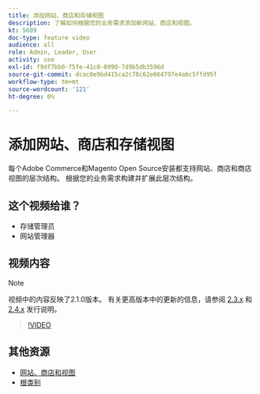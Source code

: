 ```yaml
---
title: 添加网站、商店和存储视图
description: 了解如何根据您的业务需求添加新网站、商店和视图。
kt: 5609
doc-type: feature video
audience: all
role: Admin, Leader, User
activity: use
exl-id: f9df7bb0-f5fe-41c0-8990-7d9b5db3596d
source-git-commit: dcac0e9bd415ca2c78c62e664797e4abc5ffd95f
workflow-type: tm+mt
source-wordcount: '121'
ht-degree: 0%

---
```


# 添加网站、商店和存储视图

每个Adobe Commerce和Magento Open Source安装都支持网站、商店和商店视图的层次结构。 根据您的业务需求构建并扩展此层次结构。

## 这个视频给谁？

- 存储管理员
- 网站管理器

## 视频内容

>[!NOTE]
>
>视频中的内容反映了2.1.0版本。 有关更高版本中的更新的信息，请参阅 [2.3.x](https://devdocs.magento.com/guides/v2.3/release-notes/bk-release-notes.html) 和 [2.4.x](https://devdocs.magento.com/guides/v2.4/release-notes/bk-release-notes.html) 发行说明。

>[!VIDEO](https://video.tv.adobe.com/v/35787?quality=12&learn=on)

## 其他资源

- [网站、商店和视图](https://docs.magento.com/user-guide/stores/websites-stores-views.html)
- [根类别](https://docs.magento.com/user-guide/catalog/category-root.html)
